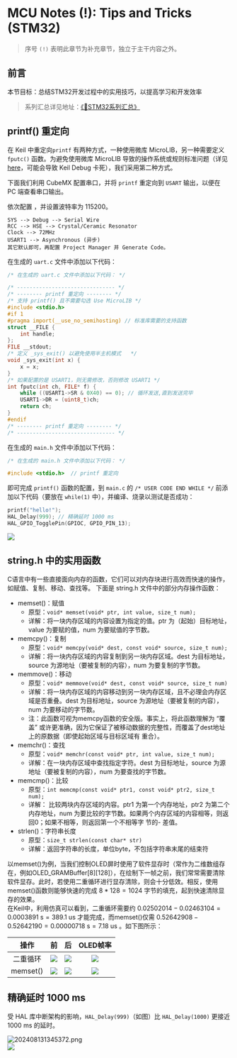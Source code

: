 # MCU Notes (!): Tips and Tricks (STM32)

> 序号 `(!)` 表明此章节为补充章节，独立于主干内容之外。

## 前言

本节目标：总结STM32开发过程中的实用技巧，以提高学习和开发效率

>系列汇总详见地址：[《📕STM32系列汇总》 ](Blogs\STM32\STM32系列汇总.md) 

## printf() 重定向

在 Keil 中重定向`printf` 有两种方式，一种使用微库 MicroLIB，另一种需要定义 `fputc()` 函数。为避免使用微库 MicroLIB 导致的操作系统或规则标准问题（详见 [here](https://blog.csdn.net/sarsscofy/article/details/122395372)，可能会导致 Keil Debug 卡死），我们采用第二种方式。

下面我们利用 CubeMX 配置串口，并将 `printf` 重定向到 `USART` 输出，以便在 PC 端查看串口输出。

依次配置 ，并设置波特率为 115200。

``` CubeMX 配置串口
SYS --> Debug --> Serial Wire
RCC --> HSE --> Crystal/Ceramic Resonator
Clock --> 72MHz
USART1 --> Asynchronous (异步)
其它默认即可，再配置 Project Manager 并 Generate Code。
```

在生成的 `uart.c` 文件中添加以下代码：

``` c
/* 在生成的 uart.c 文件中添加以下代码： */

/* ------------------------------- */
/* -------- printf 重定向 -------- */
/* 支持 printf() 且不需要勾选 Use MicroLIB */
#include <stdio.h>
#if 1
#pragma import(__use_no_semihosting) // 标准库需要的支持函数
struct __FILE {
    int handle;
};
FILE __stdout;
/* 定义 _sys_exit() 以避免使用半主机模式   */
void _sys_exit(int x) {
    x = x;
}
/* 如果配置的是 USART1，则无需修改，否则修改 USART1 */
int fputc(int ch, FILE* f) {
    while ((USART1->SR & 0X40) == 0); // 循环发送,直到发送完毕
    USART1->DR = (uint8_t)ch;
    return ch;
}
#endif
/* -------- printf 重定向 -------- */
/* ------------------------------- */
```

在生成的 `main.h` 文件中添加以下代码：

``` c
/* 在生成的 main.h 文件中添加以下代码： */

#include <stdio.h>  // printf 重定向
```

即可完成 `printf()` 函数的配置，到 `main.c` 的 `/* USER CODE END WHILE */` 前添加以下代码（要放在 `while(1)` 中），并编译、烧录以测试是否成功：

``` c
printf("hello!");
HAL_Delay(999); // 精确延时 1000 ms
HAL_GPIO_TogglePin(GPIOC, GPIO_PIN_13);
```

<div class="center"><img src="https://imagebank-0.oss-cn-beijing.aliyuncs.com/VS-PicGo/2024-08-13-14-10-14_MCUNotes(!)-TipsAndTricks(STM32).png"/></div>

## string.h 中的实用函数
C语言中有一些直接面向内存的函数，它们可以对内存块进行高效而快速的操作，如赋值、复制、移动、查找等。
下面是 string.h 文件中的部分内存操作函数：

- memset()：赋值<br>  
    - 原型：`void* memset(void* ptr, int value, size_t num);`  
    - 详解：将一块内存区域的内容设置为指定的值。ptr 为（起始）目标地址，value 为要赋的值，num 为要赋值的字节数。
- memcpy()：复制  
    - 原型：`void* memcpy(void* dest, const void* source, size_t num);`  
    - 详解：将一块内存区域的内容复制到另一块内存区域。dest 为目标地址，source 为源地址（要被复制的内容），num 为要复制的字节数。  
- memmove()：移动  
    - 原型：`void* memmove(void* dest, const void* source, size_t num)`  
    - 详解：将一块内存区域的内容移动到另一块内存区域，且不必理会内存区域是否重叠。dest 为目标地址，source 为源地址（要被复制的内容），num 为要移动的字节数。  
    - 注：此函数可视为memcpy函数的安全版。事实上，将此函数理解为 “覆盖” 或许更准确，因为它保证了被移动数据的完整性，而覆盖了dest地址上的原数据（即使起始区域与目标区域有    重合）。  
- memchr()：查找  
    - 原型：`void* memchr(const void* ptr, int value, size_t num);`  
    - 详解：在一块内存区域中查找指定字符。dest 为目标地址，source 为源地址（要被复制的内容），num 为要查找的字节数。  
- memcmp()：比较  
    - 原型：`int memcmp(const void* ptr1, const void* ptr2, size_t num);`  
    - 详解： 比较两块内存区域的内容。ptr1 为第一个内存地址，ptr2 为第二个内存地址，num 为要比较的字节数。如果两个内存区域的内容相等，则返回0；如果不相等，则返回第一个不相等字  节的- 差值。  
- strlen()：字符串长度  
    - 原型：`size_t strlen(const char* str)`  
    - 详解：返回字符串的长度，单位byte，不包括字符串末尾的结束符  


以memset()为例，当我们控制OLED屏时使用了软件显存时（常作为二维数组存在，例如OLED_GRAMBuffer[8][128]），在绘制下一帧之前，我们常常需要清除软件显存。此时，若使用二重循环进行显存清除，则会十分低效。相反，使用memset()函数则能够快速的完成 $8*128=1024$ 字节的填充，起到快速清除显存的效果。  
在Keil中，利用仿真可以看到，二重循环需要约 $0.02502014   -   0.02463104 = 0.0003891\  \mathrm{s} = 389.1\  \mathrm{us}$ 才能完成，而memset()仅需 $0.52642908 - 0.52642190 = 0.00000718\  \mathrm{s} = 7.18\  \mathrm{us}$ 。如下图所示：

<div class='center'> 

|  操作  | 前 | 后 |  OLED帧率 |
| :------: | :------------------------------------------------------------------------------------------------------------------------: | :------------------------------------------------------------------------------------------------------------------------: | :------------------------------------------------------------------------------------------------------------------------: |
 | 二重循环 | <img src="https://imagebank-0.oss-cn-beijing.aliyuncs.com/VS-PicGo/STM32系列 (4)：实用技巧汇总--2024-06-23-00-31-16.png"/> | <img src="https://imagebank-0.oss-cn-beijing.aliyuncs.com/VS-PicGo/STM32系列 (4)：实用技巧汇总--2024-06-23-00-31-23.png"/> | <img src="https://imagebank-0.oss-cn-beijing.aliyuncs.com/VS-PicGo/STM32系列 (4)：实用技巧汇总--2024-06-23-00-31-28.png"/> |
 | memset() | <img src="https://imagebank-0.oss-cn-beijing.aliyuncs.com/VS-PicGo/STM32系列 (4)：实用技巧汇总--2024-06-23-00-31-31.png"/> | <img src="https://imagebank-0.oss-cn-beijing.aliyuncs.com/VS-PicGo/STM32系列 (4)：实用技巧汇总--2024-06-23-00-31-35.png"/> | <img src="https://imagebank-0.oss-cn-beijing.aliyuncs.com/VS-PicGo/STM32系列 (4)：实用技巧汇总--2024-06-23-00-31-39.png"/> |
</div>


## 精确延时 1000 ms 

受 HAL 库中断架构的影响，`HAL_Delay(999)`（如图）比 `HAL_Delay(1000)` 更接近 $1000 \ \mathrm{ms}$ 的延时。


<img src="https://imagebank-0.oss-cn-beijing.aliyuncs.com/PicGo/202408131345372.png" alt="202408131345372.png">

<div class="center"><img src="https://imagebank-0.oss-cn-beijing.aliyuncs.com/VS-PicGo/2024-08-13-13-49-11_HDofDF.png"/></div>




